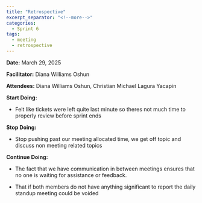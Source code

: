 ```yaml
---
title: "Retrospective"
excerpt_separator: "<!--more-->"
categories:
  - Sprint 6
tags:
  - meeting
  - retrospective
---
```


**Date:** March 29, 2025
<!--more-->

**Facilitator:** Diana Williams Oshun
<!--more-->

**Attendees:** Diana Williams Oshun, Christian Michael Lagura Yacapin
<!--more-->

**Start Doing:**
<!--more-->

- Felt like tickets were left quite last minute so theres not much time to properly review before sprint ends

**Stop Doing:**
<!--more-->

- Stop pushing past our meeting allocated time, we get off topic and discuss non meeting related topics

**Continue Doing:**
<!--more-->

- The fact that we have communication in between meetings ensures that no one is waiting for assistance or feedback.


- That if both members do not have anything significant to report the daily standup meeting could be voided
